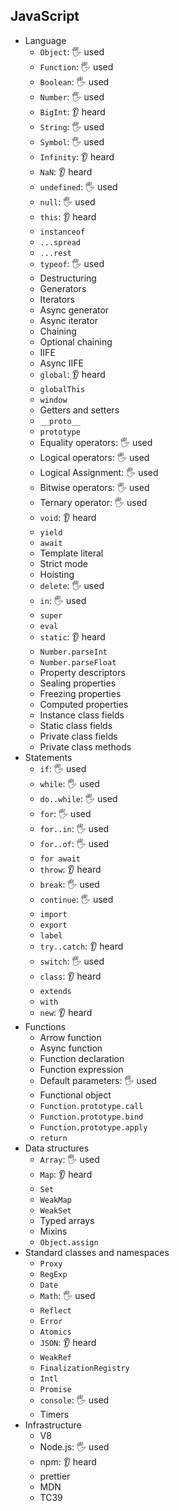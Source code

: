 ## JavaScript

- Language
  - `Object`: 🖐️ used
  - `Function`: 🖐️ used
  - `Boolean`: 🖐️ used
  - `Number`: 🖐️ used
  - `BigInt`: 👂 heard
  - `String`: 🖐️ used
  - `Symbol`: 🖐️ used
  - `Infinity`: 👂 heard
  - `NaN`: 👂 heard
  - `undefined`: 🖐️ used
  - `null`: 🖐️ used
  - `this`: 👂 heard
  - `instanceof`
  - `...spread`
  - `...rest`
  - `typeof`: 🖐️ used
  - Destructuring
  - Generators
  - Iterators
  - Async generator
  - Async iterator
  - Chaining
  - Optional chaining
  - IIFE
  - Async IIFE
  - `global`: 👂 heard
  - `globalThis`
  - `window`
  - Getters and setters
  - `__proto__`
  - `prototype`
  - Equality operators: 🖐️ used
  - Logical operators: 🖐️ used
  - Logical Assignment: 🖐️ used
  - Bitwise operators: 🖐️ used
  - Ternary operator: 🖐️ used
  - `void`: 👂 heard
  - `yield`
  - `await`
  - Template literal
  - Strict mode
  - Hoisting
  - `delete`: 🖐️ used
  - `in`: 🖐️ used
  - `super`
  - `eval`
  - `static`: 👂 heard
  - `Number.parseInt`
  - `Number.parseFloat`
  - Property descriptors
  - Sealing properties
  - Freezing properties
  - Computed properties
  - Instance class fields
  - Static class fields
  - Private class fields
  - Private class methods
- Statements
  - `if`: 🖐️ used
  - `while`: 🖐️ used
  - `do..while`: 🖐️ used
  - `for`: 🖐️ used
  - `for..in`: 🖐️ used
  - `for..of`: 🖐️ used
  - `for await`
  - `throw`: 👂 heard
  - `break`: 🖐️ used
  - `continue`: 🖐️ used
  - `import`
  - `export`
  - `label`
  - `try..catch`: 👂 heard
  - `switch`: 🖐️ used
  - `class`: 👂 heard
  - `extends`
  - `with`
  - `new`: 👂 heard
- Functions
  - Arrow function
  - Async function
  - Function declaration
  - Function expression
  - Default parameters: 🖐️ used
  - Functional object
  - `Function.prototype.call`
  - `Function.prototype.bind`
  - `Function.prototype.apply`
  - `return`
- Data structures
  - `Array`: 🖐️ used
  - `Map`: 👂 heard
  - `Set`
  - `WeakMap`
  - `WeakSet`
  - Typed arrays
  - Mixins
  - `Object.assign`
- Standard classes and namespaces
  - `Proxy`
  - `RegExp`
  - `Date`
  - `Math`: 🖐️ used
  - `Reflect`
  - `Error`
  - `Atomics`
  - `JSON`: 👂 heard
  - `WeakRef`
  - `FinalizationRegistry`
  - `Intl`
  - `Promise`
  - `console`: 🖐️ used
  - Timers
- Infrastructure
  - V8
  - Node.js: 🖐️ used
  - npm: 👂 heard
  - prettier
  - MDN
  - TC39
